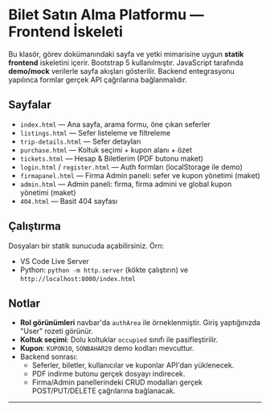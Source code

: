 # Bilet Satın Alma Platformu — Frontend İskeleti

Bu klasör, görev dokümanındaki sayfa ve yetki mimarisine uygun **statik frontend** iskeletini içerir.
Bootstrap 5 kullanılmıştır. JavaScript tarafında **demo/mock** verilerle sayfa akışları gösterilir. 
Backend entegrasyonu yapılınca formlar gerçek API çağrılarına bağlanmalıdır.

## Sayfalar
- `index.html` — Ana sayfa, arama formu, öne çıkan seferler
- `listings.html` — Sefer listeleme ve filtreleme
- `trip-details.html` — Sefer detayları
- `purchase.html` — Koltuk seçimi + kupon alanı + özet
- `tickets.html` — Hesap & Biletlerim (PDF butonu maket)
- `login.html` / `register.html` — Auth formları (localStorage ile demo)
- `firmapanel.html` — Firma Admin paneli: sefer ve kupon yönetimi (maket)
- `admin.html` — Admin paneli: firma, firma admini ve global kupon yönetimi (maket)
- `404.html` — Basit 404 sayfası

## Çalıştırma
Dosyaları bir statik sunucuda açabilirsiniz. Örn:
- VS Code Live Server
- Python: `python -m http.server` (kökte çalıştırın) ve `http://localhost:8000/index.html`

## Notlar
- **Rol görünümleri** navbar'da `authArea` ile örneklenmiştir. Giriş yaptığınızda "User" rozeti görünür.
- **Koltuk seçimi**: Dolu koltuklar `occupied` sınıfı ile pasifleştirilir.
- **Kupon**: `KUPON10`, `SONBAHAR20` demo kodları mevcuttur.
- Backend sonrası:
  - Seferler, biletler, kullanıcılar ve kuponlar API'dan yüklenecek.
  - PDF indirme butonu gerçek dosyayı indirecek.
  - Firma/Admin panellerindeki CRUD modalları gerçek POST/PUT/DELETE çağrılarına bağlanacak.

---

